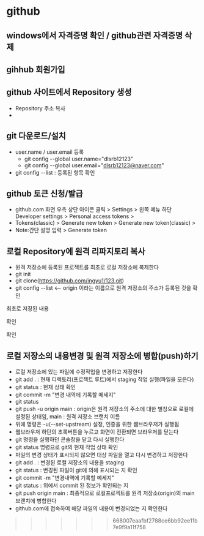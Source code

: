 # github
## windows에서 자격증명 확인 / github관련 자격증명 삭제
## gihhub 회원가입
## github 사이트에서 Repository 생성
  * Repository 주소 복사
  * 
## git 다운로드/설치
  * user.name / user.email 등록
    + git config --global user.name="dlsrb12123"
    + git config --global user.email="dlsrb12123@naver.com"
  * git config --list : 등록된 항목 확인
    
## github 토큰 신청/발급
* github.com 화면 우측 상단 아이콘 클릭 > Settings > 왼쪽 메뉴 하단 Developer settings > Personal access tokens >
* Tokens(classic) > Generate new token > Generate new token(classic) >
* Note:간단 설명 입력 > Generate token

## 로컬 Repository에 원격 리파지토리 복사
* 원격 저장소에 등록된 프로젝트를 최초로 로컬 저장소에 복제한다
* git init
* git clone(https://github.com/ingyu1/123.git)
* git config --list <-- origin 이라는 이름으로 원격 저장소의 주소가 등록된 것을 확인

최초로 저장된 내용 

 
확인 

확인

## 로컬 저장소의 내용변경 및 원격 저장소에 병합(push)하기
* 로컬 저장소에 있는 파일에 수정작업을 변경하고 저장한다
* git add . : 현재 디렉토리(프로젝트 루트)에서 staging 작업 실행(파일을 모은다)
* git status : 현재 상태 확인
* git commit -m "변경 내역에 기록할 메세지"
* git status
* git push -u origin main : origin은 원격 저장소의 주소에 대한 별칭으로 로컬에 설정된 상태임, main : 원격 저장소 브랜치 이름
* 위에 명령은 -u(--set-upstream) 설정, 인증을 위한 웹브라우저가 실행됨
* 웹브라우저 하단의 초록버튼을 누르고 화면이 전환되면 브라우저를 닫는다
* git 명령을 실행하던 콘솔창을 닫고 다시 실행한다
* git status 명령으로 git의 현재 작업 상태 확인
* 파일의 변경 상태가 표시되지 않으면 대상 파일을 열고 다시 변경하고 저장한다
* git add . : 변경된 로컬 저장소의 내용을 staging
* git status : 변경된 파일이 git에 의해 표시되는 지 확인
* git commit -m "변경내역에 기록할 메세지"
* git status : 위에서 commit 된 정보가 확인되는 지
* git push origin main : 최종적으로 로컬프로젝트를 원격 저장소(origin)의 main 브랜치에 병합한다
* github.com에 접속하여 해당 파일의 내용이 변경되었는 지 확인한다

>>>>>>> 668007eaafbf2788ce6bb92ee11b7e9f9a11f758
